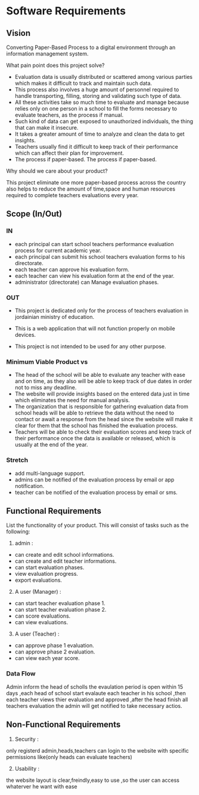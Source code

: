# Software Requirements

## Vision

Converting Paper-Based Process to a digital environment through an information management system.

What pain point does this project solve?

- Evaluation data is usually distributed or scattered among various parties which makes it difficult to track and maintain such data.
- This process also involves a huge amount of personnel required to handle transporting, filling, storing and validating such type of data.
- All these activities take so much time to evaluate and manage because relies only on one person in a school to fill the forms necessary to evaluate teachers, as the process if manual.
- Such kind of data can get exposed to unauthorized individuals, the thing that can make it insecure.
- It takes a greater amount of time to analyze and clean the data to get insights.
- Teachers usually find it difficult to keep track of their performance which can affect their plan for improvement.
- The process if paper-based.
The process if paper-based.

Why should we care about your product?

This project eliminate one more paper-based process across the country also helps to reduce the amount of time,space and human resources required to complete teachers evaluations every year.

## Scope (In/Out)

### IN

- each principal can start school teachers performance evaluation process for current academic year.
- each principal can submit his school teachers evaluation forms to his directorate.
- each teacher can approve his evaluation form.
- each teacher can view his evaluation form at the end of the year.
- administrator (directorate) can Manage evaluation phases.

### OUT

- This project is dedicated only for the process of teachers evaluation in jordainian ministry of education.

- This is a web application that will not function properly on mobile devices.

- This project is not intended to be used for any other purpose.

### Minimum Viable Product vs

- The head of the school will be able to evaluate any teacher with ease and on time, as they also will be able to keep track of due dates in order not to miss any deadline.
- The website will provide insights based on the entered data just in time which eliminates the need for manual analysis.
- The organization that is responsible for gathering evaluation data from school heads will be able to retrieve the data without the need to contact or await a response from the head since the website will make it clear for them that the school has finished the evaluation process.
- Teachers will be able to check their evaluation scores and keep track of their performance once the data is available or released, which is usually at the end of the year.

### Stretch

- add multi-language support.
- admins can be notified of the evaluation process by email or app notification.
- teacher can be notified of the evaluation process by email or sms.

## Functional Requirements

List the functionality of your product. This will consist of tasks such as the following:

1. admin :

- can create and edit school informations.
- can create and edit teacher informations.
- can start evaluation phases.
- view evaluation progress.
- export evaluations.

2. A user (Manager) :

- can start teacher evaluation phase 1.
- can start teacher evaluation phase 2.
- can score evaluations.
- can view evaluations.

3. A user (Teacher) :

- can approve phase 1 evaluation.
- can approve phase 2 evaluation.
- can view each year score.

### Data Flow

Admin inform the head of scholls the evaulation period is open within 15 days ,each head of school start evalaute each teacher in his school ,then each teacher views thier evaluation and approved  ,after the head finish all teachers evaluation the admin will get notified to take necessary actios.

## Non-Functional Requirements

1. Security :

only registerd admin,heads,teachers can login to the website with specific permissions like(only heads can evaluate teachers)

2. Usability :

the website layout is clear,freindly,easy to use ,so the user can access whaterver he want with ease
